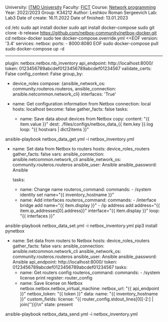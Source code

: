 University: [ITMO University](https://itmo.ru/ru/)
Faculty: [FICT](https://fict.itmo.ru)
Course: [Network programming](https://github.com/itmo-ict-faculty/network-programming)
Year: 2022/2023
Group: K34212
Author: Leshkov Roman Sergeevich
Lab: Lab3
Date of create: 16.11.2022
Date of finished: 13.01.2023

cd /etc
sudo apt install docker
sudo apt install docker-compose
sudo git clone -b release https://github.com/netbox-community/netbox-docker.git
cd netbox-docker
sudo tee docker-compose.override.yml <<EOF
version: '3.4'
services:
  netbox:
    ports:
      - 8000:8080
EOF
sudo docker-compose pull
sudo docker-compose up -d


---
plugin: netbox.netbox.nb_inventory
api_endpoint: http://localhost:8000/
token: 0123456789abcdef0123456789abcdef01234567
validate_certs: False
config_context: False
group_by:
   - device_roles
compose: {ansible_network_os: community.routeros.routeros, ansible_connection: ansible.netcommon.network_cli}
interfaces: 'True'

- name: Get configuration information from Netbox
  connection: local
  hosts: localhost
  become: false
  gather_facts: false
  tasks:
    - name: Save data about devices from Netbox
      copy:
        content: "{{ item.value }}"
        dest: ./files/configs/netbox_data_{{ item.key }}.log
      loop:
        "{{ hostvars | dict2items }}"

ansible-playbook netbox_data_get.yml -i netbox_inventory.yml

                                           


- name: Set data from Netbox to routers
  hosts: device_roles_routers
  gather_facts: false
  vars:
    ansible_connection: ansible.netcommon.network_cli
    ansible_network_os: community.routeros.routeros
    ansible_user: Ansible
    ansible_password: Ansible

  tasks:
    - name: Change name
      routeros_command:
        commands:
          - /system identity set name="{{ inventory_hostname }}"
    - name: Add interfaces
      routeros_command:
        commands:
          - /interface bridge add name="{{ item.display }}"
          - /ip address add address="{{ item.ip_addresses[0].address}}" interface="{{ item.display }}"
      loop:
        "{{ interfaces }}"


ansible-playbook netbox_data_set.yml -i netbox_inventory.yml
pip3 install pynetbox
               
                                           
- name: Set data from routers to Netbox
  hosts: device_roles_routers
  gather_facts: false
  vars:
    ansible_connection: ansible.netcommon.network_cli
    ansible_network_os: community.routeros.routeros
    ansible_user: Ansible
    ansible_password: Ansible
    api_endpoint: http://localhost:8000/
    token: 0123456789abcdef0123456789abcdef01234567
  tasks:
    - name: Get routers config
      routeros_command:
        commands:
          - /system license print
      register: router_config
    - name: Save license on Netbox
      netbox.netbox.netbox_virtual_machine:
        netbox_url: "{{ api_endpoint }}"
        netbox_token: "{{ token }}"
        data:
          name: "{{ inventory_hostname }}"
          custom_fields:
            license: "{{ router_config.stdout_lines[0][-2:] | join('')}}\n"
        state: present
                                           
                                           
ansible-playbook netbox_data_send.yml -i netbox_inventory.yml
                                           
                                           
                                           
